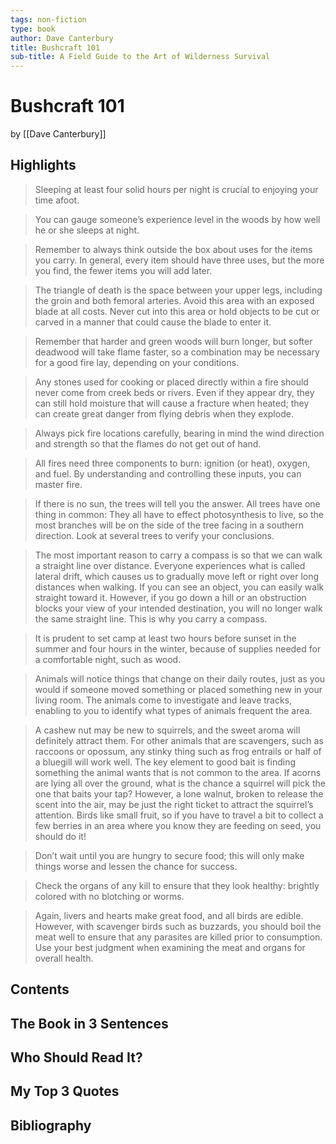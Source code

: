 ```yaml
---
tags: non-fiction
type: book
author: Dave Canterbury
title: Bushcraft 101
sub-title: A Field Guide to the Art of Wilderness Survival
---
```


# Bushcraft 101
by [[Dave Canterbury]]

## Highlights
> Sleeping at least four solid hours per night is crucial to enjoying your time afoot.

> You can gauge someone’s experience level in the woods by how well he or she sleeps at night.

> Remember to always think outside the box about uses for the items you carry. In general, every item should have three uses, but the more you find, the fewer items you will add later.

> The triangle of death is the space between your upper legs, including the groin and both femoral arteries. Avoid this area with an exposed blade at all costs. Never cut into this area or hold objects to be cut or carved in a manner that could cause the blade to enter it.

> Remember that harder and green woods will burn longer, but softer deadwood will take flame faster, so a combination may be necessary for a good fire lay, depending on your conditions.

> Any stones used for cooking or placed directly within a fire should never come from creek beds or rivers. Even if they appear dry, they can still hold moisture that will cause a fracture when heated; they can create great danger from flying debris when they explode.

> Always pick fire locations carefully, bearing in mind the wind direction and strength so that the flames do not get out of hand.

> All fires need three components to burn: ignition (or heat), oxygen, and fuel. By understanding and controlling these inputs, you can master fire.

> If there is no sun, the trees will tell you the answer. All trees have one thing in common: They all have to effect photosynthesis to live, so the most branches will be on the side of the tree facing in a southern direction. Look at several trees to verify your conclusions.

> The most important reason to carry a compass is so that we can walk a straight line over distance. Everyone experiences what is called lateral drift, which causes us to gradually move left or right over long distances when walking. If you can see an object, you can easily walk straight toward it. However, if you go down a hill or an obstruction blocks your view of your intended destination, you will no longer walk the same straight line. This is why you carry a compass.

> It is prudent to set camp at least two hours before sunset in the summer and four hours in the winter, because of supplies needed for a comfortable night, such as wood.

> Animals will notice things that change on their daily routes, just as you would if someone moved something or placed something new in your living room. The animals come to investigate and leave tracks, enabling to you to identify what types of animals frequent the area.

> A cashew nut may be new to squirrels, and the sweet aroma will definitely attract them. For other animals that are scavengers, such as raccoons or opossum, any stinky thing such as frog entrails or half of a bluegill will work well. The key element to good bait is finding something the animal wants that is not common to the area. If acorns are lying all over the ground, what is the chance a squirrel will pick the one that baits your tap? However, a lone walnut, broken to release the scent into the air, may be just the right ticket to attract the squirrel’s attention. Birds like small fruit, so if you have to travel a bit to collect a few berries in an area where you know they are feeding on seed, you should do it!

> Don’t wait until you are hungry to secure food; this will only make things worse and lessen the chance for success.

> Check the organs of any kill to ensure that they look healthy: brightly colored with no blotching or worms.

> Again, livers and hearts make great food, and all birds are edible. However, with scavenger birds such as buzzards, you should boil the meat well to ensure that any parasites are killed prior to consumption. Use your best judgment when examining the meat and organs for overall health.

## Contents

## The Book in 3 Sentences

## Who Should Read It?

## My Top 3 Quotes

## Bibliography
